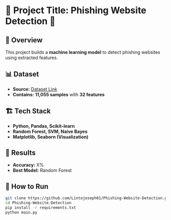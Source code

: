 # 📌 Project Title: Phishing Website Detection 🚀  

## 📂 Overview  
This project builds a **machine learning model** to detect phishing websites using extracted features.  

## 📊 Dataset  
- **Source:** [Dataset Link](your-link)  
- **Contains:** **11,055 samples** with **32 features**  

## 🏗️ Tech Stack  
- **Python, Pandas, Scikit-learn**  
- **Random Forest, SVM, Naive Bayes**  
- **Matplotlib, Seaborn (Visualization)**  

## 🚀 Results  
- **Accuracy:** X%  
- **Best Model:** Random Forest  

## 🏁 How to Run  
```bash
git clone https://github.com/Lintojoseph01/Phishing-Website-Detection.git
cd Phishing-Website-Detection
pip install -r requirements.txt
python main.py
